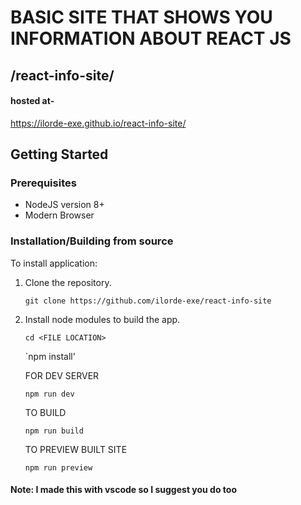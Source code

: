 # BASIC SITE THAT SHOWS YOU INFORMATION ABOUT REACT JS

## /react-info-site/
#### hosted at-
https://ilorde-exe.github.io/react-info-site/

## Getting Started

### Prerequisites

- NodeJS version 8+
- Modern Browser

### Installation/Building from source

To install application:

1. Clone the repository.

   `git clone https://github.com/ilorde-exe/react-info-site`

2. Install node modules to build the app.
  
   `cd <FILE LOCATION>`
   
   `npm install'
   
   FOR DEV SERVER
   
   `npm run dev`
   
   TO BUILD 
   
   `npm run build`
   
   TO PREVIEW BUILT SITE
   
   `npm run preview`


#### Note: I made this with vscode so I suggest you do too
